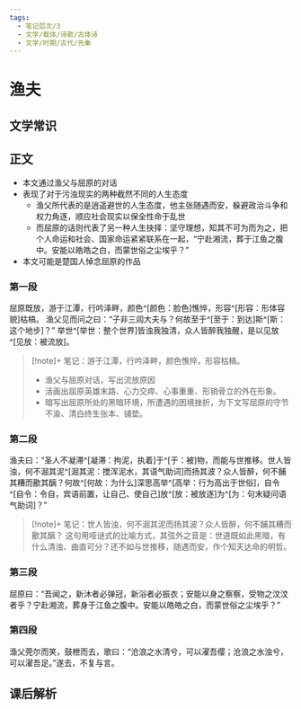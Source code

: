 ```yaml
---
tags:
  - 笔记层次/3
  - 文学/载体/诗歌/古体诗
  - 文学/时期/古代/先秦
---
```


# 渔夫

## 文学常识


## 正文
- 本文通过渔父与屈原的对话
- 表现了对于污浊现实的两种截然不同的人生态度
	- 渔父所代表的是逍遥避世的人生态度，他主张随遇而安，躲避政治斗争和权力角逐，顺应社会现实以保全性命于乱世
	- 而屈原的话则代表了另一种人生抉择：坚守理想，知其不可为而为之，把个人命运和社会、国家命运紧紧联系在一起，“宁赴湘流，葬于江鱼之腹中。安能以皓皓之白，而蒙世俗之尘埃乎？”
- 本文可能是楚国人悼念屈原的作品

### 第一段

屈原既放，游于江潭，行吟泽畔，颜色^[颜色：脸色]憔悴，形容^[形容：形体容貌]枯槁。
渔父见而问之曰：“子非三闾大夫与？何故至于^[至于：到达]斯^[斯：这个地步]？”
举世^[举世：整个世界]皆浊我独清，众人皆醉我独醒，是以见放^[见放：被流放]。

>[!note]+  笔记：游于江潭，行吟泽畔，颜色憔悴，形容枯槁。
>- 渔父与屈原对话，写出流放原因
>- 活画出屈原英雄末路、心力交瘁、心事重重、形销骨立的外在形象。
>- 暗写出屈原所处的黑暗环境，所遭遇的困境挫折，为下文写屈原的守节不渝、清白终生张本、铺垫。

### 第二段

渔夫曰：“圣人不凝滞^[凝滞：拘泥，执着]于^[于：被]物，而能与世推移。世人皆浊，何不淈其泥^[淈其泥：搅浑泥水，其语气助词]而扬其波？众人皆醉，何不餔其糟而歠其醨？何故^[何故：为什么]深思高举^[高举：行为高出于世俗]，自令^[自令：令自，宾语前置，让自己、使自己]放^[放：被放逐]为^[为：句末疑问语气助词]？”

>[!note]+  笔记：世人皆浊，何不淈其泥而扬其波？众人皆醉，何不餔其糟而歠其醨？
>这句用哑谜式的比喻方式，其弦外之音是：世道既如此黑暗，有什么清浊、曲直可分？还不如与世推移，随遇而安，作个知天达命的明哲。

### 第三段

屈原曰：“吾闻之，新沐者必弹冠，新浴者必振衣；安能以身之察察，受物之汶汶者乎？宁赴湘流，葬身于江鱼之腹中。安能以皓皓之白，而蒙世俗之尘埃乎？”

### 第四段

渔父莞尔而笑，鼓枻而去，歌曰：“沧浪之水清兮，可以濯吾缨；沧浪之水浊兮，可以濯吾足。”遂去，不复与言。

## 课后解析

